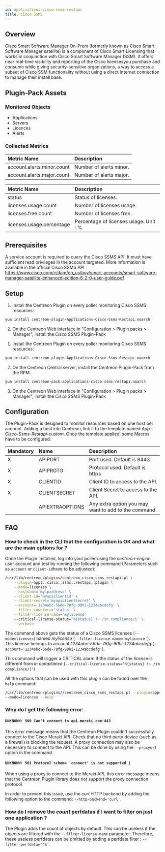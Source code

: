 ```yaml
---
id: applications-cisco-ssms-restapi
title: Cisco SSMS
---
```


## Overview

Cisco Smart Software Manager On-Prem (formerly known as Cisco Smart Software Manager satellite) is a component of Cisco Smart Licensing
that works in conjunction with Cisco Smart Software Manager (SSM).
It offers near real-time visibility and reporting of the Cisco licensesyou purchase and consume while giving security-sensitive organizations,
a way to access a subset of Cisco SSM functionality without using a direct Internet connection to manage their install base.

## Plugin-Pack Assets

### Monitored Objects

* Applications
* Servers
* Licences
* Alerts

### Collected Metrics

<!--DOCUSAURUS_CODE_TABS-->

<!--Alerts-->

| Metric Name                | Description              |
| :------------------------- | :------------------------|
| account.alerts.minor.count | Number of alerts minor.  |
| account.alerts.major.count | Number of alerts major.  |

<!--Licenses-->

| Metric Name                | Description                              |
| :------------------------- | :--------------------------------------- |
| status                     | Status of licenses.                      |
| licenses.usage.count       | Number of licenses usage.                |
| licenses.free.count        | Number of licenses free.                 |
| licenses.usage.percentage  | Percentage of licenses usage. Unit : %   |

<!--END_DOCUSAURUS_CODE_TABS-->

## Prerequisites

A service account is required to query the Cisco SSMS API. It must have sufficient read privileges in the account targeted.
More information is available in the official Cisco SSMS API : https://www.cisco.com/c/dam/en_us/buy/smart-accounts/smart-software-manager-satellite-enhanced-edition-6-2-0-user-guide.pdf

## Setup

<!--DOCUSAURUS_CODE_TABS-->

<!--Online IMP Licence & IT-100 Editions-->

1. Install the Centreon Plugin on every poller monitoring Cisco SSMS resources:

```bash
yum install centreon-plugin-Applications-Cisco-Ssms-Restapi.noarch
```

2. On the Centreon Web interface in "Configuration > Plugin packs > Manager", install the *Cisco SSMS* Plugin-Pack


<!--Offline IMP License-->

1. Install the Centreon Plugin on every poller monitoring Cisco SSMS resources:

```bash
yum install centreon-plugin-Applications-Cisco-Ssms-Restapi.noarch
```

2. On the Centreon Central server, install the Centreon Plugin-Pack from the RPM:

```bash
yum install centreon-pack-applications-cisco-ssms-restapi.noarch
```

3. On the Centreon Web interface in "Configuration > Plugin packs > Manager", install the *Cisco SSMS* Plugin-Pack


<!--END_DOCUSAURUS_CODE_TABS-->

## Configuration

The Plugin-Pack is designed to monitor resources based on one host per account.
Adding a host into Centreon, link it to the template named *App-Cisco-Ssms-Restapi-custom*. 
Once the template applied, some Macros have to be configured:

| Mandatory   | Name                    | Description                                                               |
| :---------- | :--------------------- | :------------------------------------------------------------------------- |
| X           | APIPORT                | Port used. Default is 8443                                                 |
| X           | APIPROTO               | Protocol used. Default is https                                            |
| X           | CLIENTID               | Client ID to access to the API.                                            |
| X           | CLIENTSECRET           | Client Secret to access to the API.                                        |
|             | APIEXTRAOPTIONS        | Any extra option you may want to add to the command                        |


## FAQ

### How to check in the CLI that the configuration is OK and what are the main options for ?

Once the Plugin installed, log into your poller using the *centreon-engine* user account and test by running the following command 
(Parameters such as ```account``` or ```client-id```have to be adjusted):

```bash
/usr/lib/centreon/plugins/centreon_cisco_ssms_restapi.pl \
    --plugin=apps::cisco::ssms::restapi::plugin \
	--mode=licenses \
	--hostname='myipaddress' \
	--client-id='myapiclientid' \
	--client-secret='myapiclientsecret' \
	--account='1234abc-56de-78fg-90hi-1234abcdefg' \
	--filter-counters='status' \
	--filter-license-name='mylicence'
	--critical-license-status='%{status} !~ /in compliance/i' \
	--verbose
```

The command above gets the status of a Cisco SSMS licenses (```--mode=licenses```) named *mylicense* (```--filter-licence-name='mylicence'```). 
This license belongs to account *1234abc-56de-78fg-90hi-1234abcdefg* (```--account='1234abc-56de-78fg-90hi-1234abcdefg'```). 

This command will trigger a CRITICAL alarm if the status of the license is different from *in compliance* (```--critical-license-status='%{status} !~ /in compliance/i'```) 

All the options that can be used with this plugin can be found over the ```--help``` command:

```bash
/usr/lib/centreon/plugins//centreon_cisco_ssms_restapi.pl --plugin=apps::cisco::ssms::restapi::plugin 
--mode=licences --help
```

### Why do I get the following error: 

#### ```UNKNOWN: 500 Can't connect to api.meraki.com:443```

This error message means that the Centreon Plugin couldn't successfully connect to the Cisco Meraki API.
Check that no third party device (such as a firewall) is blocking the request.
A proxy connection may also be necessary to connect to the API. This can be done by using the ```--proxyurl``` option in the command.

#### ```UNKNOWN: 501 Protocol scheme 'connect' is not supported |``` 

When using a proxy to connect to the Meraki API, this error message means that the Centreon Plugin library does not support
the proxy connection protocol.

In order to prevent this issue, use the *curl* HTTP backend by adding the following option to the command: ```--http-backend='curl'```.

### How do I remove the *count* perfdatas if I want to filter on just one application ?

The Plugin adds the count of objects by default. This can be useless if the objects are filtered with the ```--filter-license-name``` parameter.
Therefore, these useless perfdatas can be omitted by adding a perfdata filter : ```--filter-perfdata='^$'```.
